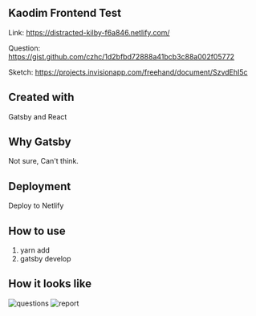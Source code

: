 ## Kaodim Frontend Test
Link: https://distracted-kilby-f6a846.netlify.com/

Question: https://gist.github.com/czhc/1d2bfbd72888a41bcb3c88a002f05772

Sketch: https://projects.invisionapp.com/freehand/document/SzvdEhI5c

## Created with
Gatsby and React

## Why Gatsby
Not sure, Can't think.

## Deployment
Deploy to Netlify

## How to use
1. yarn add
2. gatsby develop

## How it looks like
![questions](https://user-images.githubusercontent.com/5715141/55771873-4d600280-5abc-11e9-8a68-fddf16caa9a8.png)
![report](https://user-images.githubusercontent.com/5715141/55771879-57820100-5abc-11e9-8505-2e7d37db084a.png)
